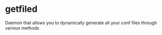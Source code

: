 # getfiled
Daemon that allows you to dynamically generate all your conf files through various methods
